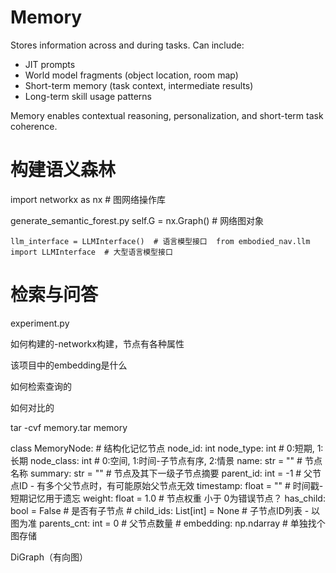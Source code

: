# Memory

Stores information across and during tasks. Can include:

- JIT prompts
- World model fragments (object location, room map)
- Short-term memory (task context, intermediate results)
- Long-term skill usage patterns

Memory enables contextual reasoning, personalization, and short-term task coherence.



# 构建语义森林
import networkx as nx  # 图网络操作库

generate_semantic_forest.py
    self.G = nx.Graph()  # 网络图对象

    llm_interface = LLMInterface()  # 语言模型接口  from embodied_nav.llm import LLMInterface  # 大型语言模型接口
    


# 检索与问答
experiment.py


如何构建的-networkx构建，节点有各种属性

该项目中的embedding是什么

如何检索查询的


如何对比的

tar -cvf memory.tar memory

class MemoryNode:
    # 结构化记忆节点
    node_id: int
    node_type: int  # 0:短期, 1:长期
    node_class: int      # 0:空间, 1:时间-子节点有序, 2:情景
    name: str = "" # 节点名称
    summary: str = ""   # 节点及其下一级子节点摘要
    parent_id: int = -1  # 父节点ID - 有多个父节点时，有可能原始父节点无效
    timestamp: float = "" # 时间戳-短期记忆用于遗忘
    weight: float = 1.0 # 节点权重 小于 0为错误节点？
    has_child: bool = False # 是否有子节点
    # child_ids: List[int] = None  # 子节点ID列表 - 以图为准
    parents_cnt: int = 0  # 父节点数量
    # embedding: np.ndarray  # 单独找个图存储

DiGraph（有向图）